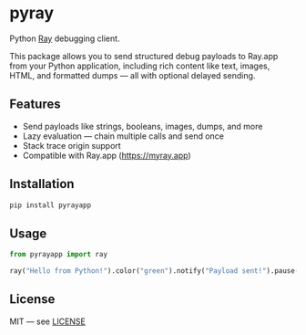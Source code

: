 # pyray

Python [Ray](https://myray.ap) debugging client.

This package allows you to send structured debug payloads to Ray.app from your Python application,
including rich content like text, images, HTML, and formatted dumps — all with optional delayed sending.

## Features

- Send payloads like strings, booleans, images, dumps, and more
- Lazy evaluation — chain multiple calls and send once
- Stack trace origin support
- Compatible with Ray.app (https://myray.app)

## Installation

```bash
pip install pyrayapp
```

## Usage

```python
from pyrayapp import ray

ray("Hello from Python!").color("green").notify("Payload sent!").pause()
```

## License

MIT — see [LICENSE](./LICENSE)
